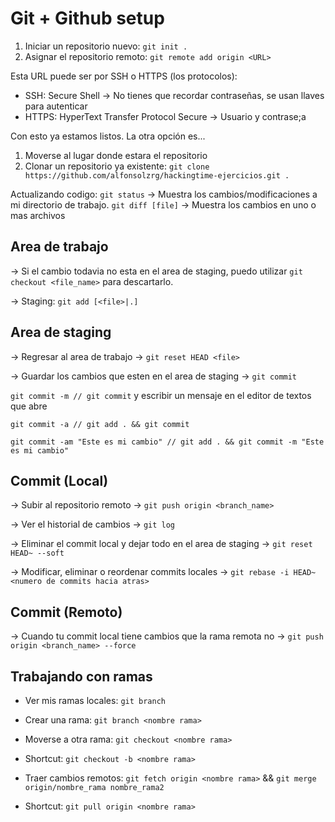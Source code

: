 # Git + Github setup

1. Iniciar un repositorio nuevo: `git init .`
2. Asignar el repositorio remoto: `git remote add origin <URL>`

Esta URL puede ser por SSH o HTTPS (los protocolos):
- SSH: Secure Shell -> No tienes que recordar contraseñas, se usan llaves para autenticar
- HTTPS: HyperText Transfer Protocol Secure -> Usuario y contrase;a

Con esto ya estamos listos. La otra opción es...

1. Moverse al lugar donde estara el repositorio
2. Clonar un repositorio ya existente: `git clone https://github.com/alfonsolzrg/hackingtime-ejercicios.git .`

Actualizando codigo:
`git status` -> Muestra los cambios/modificaciones a mi directorio de trabajo.
`git diff [file]` -> Muestra los cambios en uno o mas archivos

## Area de trabajo

-> Si el cambio todavia no esta en el area de staging, puedo utilizar `git checkout <file_name>` para descartarlo.

-> Staging: `git add [<file>|.]`

## Area de staging

-> Regresar al area de trabajo -> `git reset HEAD <file>`

-> Guardar los cambios que esten en el area de staging -> `git commit`

 `git commit -m // git commit` y escribir un mensaje en el editor de textos que abre

 `git commit -a // git add . && git commit`

 `git commit -am "Este es mi cambio" // git add . && git commit -m "Este es mi cambio"`

## Commit (Local)

-> Subir al repositorio remoto -> `git push origin <branch_name>`

-> Ver el historial de cambios -> `git log`

-> Eliminar el commit local y dejar todo en el area de staging -> `git reset HEAD~ --soft`

-> Modificar, eliminar o reordenar commits locales -> `git rebase -i HEAD~<numero de commits hacia atras>`

## Commit (Remoto)
-> Cuando tu commit local tiene cambios que la rama remota no -> `git push origin <branch_name> --force`

## Trabajando con ramas

- Ver mis ramas locales: `git branch`
- Crear una rama: `git branch <nombre rama>`
- Moverse a otra rama: `git checkout <nombre rama>`
- Shortcut: `git checkout -b <nombre rama>`

- Traer cambios remotos: `git fetch origin <nombre rama>` && `git merge origin/nombre_rama nombre_rama2`
- Shortcut: `git pull origin <nombre rama>` 
